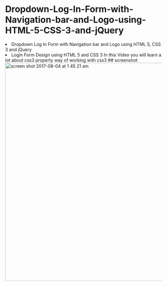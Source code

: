 # Dropdown-Log-In-Form-with-Navigation-bar-and-Logo-using-HTML-5-CSS-3-and-jQuery

<li> Dropdown Log In Form with Navigation bar and Logo using HTML 5, CSS 3 and jQuery</li>
<li>Login Form Design using HTML 5 and CSS 3
In this Video you will learn a lot about css3 property 
way of working with css3
## screenshot

<img width="699" alt="screen shot 2017-08-04 at 1 45 21 am" src="https://user-images.githubusercontent.com/12325386/28935288-acc48640-78b6-11e7-8426-f712445fd851.png">
